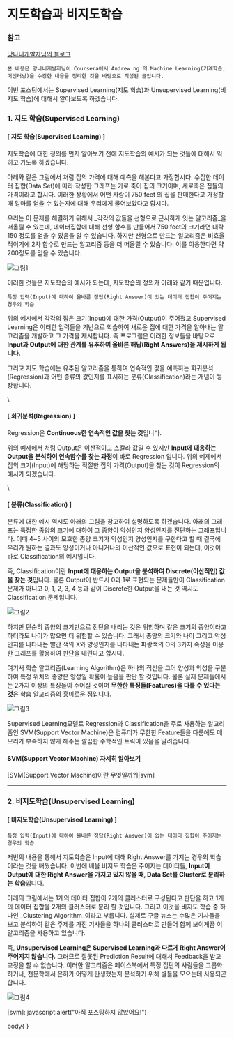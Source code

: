 # 지도학습과 비지도학습

### 참고

[망나니개발자님의 블로그](https://mangkyu.tistory.com/31?category=767742)

```
본 내용은 망나니개발자님이 Coursera에서 Andrew ng 의 Machine Learning(기계학습, 머신러닝)을 수강한 내용을 정리한 것을 바탕으로 작성된 글입니다. 
```

이번 포스팅에서는 Supervised Learning(지도 학습)과 Unsupervised Learning(비지도 학습)에 대해서 알아보도록 하겠습니다.

### 1. 지도 학습(Supervised Learning)

#### \[ 지도 학습(Supervised Learning) ]

지도학습에 대한 정의를 먼저 알아보기 전에 지도학습의 예시가 되는 것들에 대해서 익히고 가도록 하겠습니다.

아래와 같은 그림에서 처럼 집의 가격에 대해 예측을 해본다고 가정합시다. 수집한 데이터 집합(Data Set)에 따라 작성한 그래프는 가로 축이 집의 크기이며, 세로축은 집들의 가격이라고 합시다. 이러한 상황에서 어떤 사람이 750 feet 의 집을 판매한다고 가정할 때 얼마를 얻을 수 있는지에 대해 우리에게 물어보았다고 합시다.

우리는 이 문제를 해결하기 위해서 _각각의 값들을 선형으로 근사하게 잇는 알고리즘_을 떠올릴 수 있는데, 데이터집합에 대해 선형 함수를 만들어서 750 feet의 크기라면 대략 150 정도를 얻을 수 있음을 알 수 있습니다. 하지만 선형으로 만드는 알고리즘은 비효율적이기에 2차 함수로 만드는 알고리즘 등을 더 떠올릴 수 있습니다. 이를 이용한다면 약 200정도를 얻을 수 있습니다.

![그림1](https://t1.daumcdn.net/cfile/tistory/994375375A3767BA20)

이러한 것들은 지도학습의 예시가 되는데, 지도학습의 정의가 아래와 같기 때문입니다.

```
특정 입력(Input)에 대하여 올바른 정답(Right Answer)이 있는 데이터 집합이 주어지는 경우의 학습
```

위의 예시에서 각각의 집은 크기(Input)에 대한 가격(Output)이 주어졌고 Supervised Learning은 이러한 입력들을 기반으로 학습하여 새로운 집에 대한 가격을 알아내는 알고리즘을 개발하고 그 가격을 제시합니다. 즉 프로그램은 이러한 정보들을 바탕으로 **Input과 Output에 대한 관계를 유추하여 올바른 해답(Right Answers)을 제시하게 됩니다.**

그리고 지도 학습에는 유추된 알고리즘을 통하여 연속적인 값을 예측하는 회귀분석(Regression)과 어떤 종류의 값인지를 표시하는 분류(Classification)라는 개념이 등장합니다.

\


#### \[ 회귀분석(Regression) ]

Regression은 **Continuous한 연속적인 값을 찾는 것**입니다.

위의 예제에서 처럼 Output은 이산적이고 스칼라 값일 수 있지만 **Input에 대응하는 Output을 분석하여 연속함수를 찾는 과정**이 바로 Regression 입니다. 위의 예제에서 집의 크기(Input)에 해당하는 적절한 집의 가격(Output)을 찾는 것이 Regression의 예시가 되겠습니다.

\


#### \[ 분류(Classification) ]

분류에 대한 예시 역시도 아래의 그림을 참고하여 설명하도록 하겠습니다. 아래의 그래프는 특정한 종양의 크기에 대하여 그 종양이 악성인지 양성인지를 진단하는 그래프입니다. 이때 4\~5 사이의 모호한 종양 크기가 악성인지 양성인지를 구한다고 할 때 결국에 우리가 원하는 결과도 양성이거나 아니거나의 이산적인 값으로 표현이 되는데, 이것이 바로 Classification의 예시입니다.

즉, Classification이란 **Input에 대응하는 Output을 분석하여 Discrete(이산적인) 값을 찾는 것**입니다. 물론 Output이 반드시 0과 1로 표현되는 문제들만이 Classification 문제가 아니고 0, 1, 2, 3, 4 등과 같이 Discrete한 Output을 내는 것 역시도 Classification 문제입니다.

![그림2](https://t1.daumcdn.net/cfile/tistory/99C61B495A37739833)

하지만 단순히 종양의 크기만으로 진단을 내리는 것은 위험하며 같은 크기의 종양이라고 하더라도 나이가 많으면 더 위험할 수 있습니다. 그래서 종양의 크기와 나이 그리고 악성인지를 나타내는 빨간 색의 X와 양성인지를 나타내는 파랑색의 O의 3가지 속성을 이용한 그래프를 활용하여 판단을 내린다고 합시다.

여기서 학습 알고리즘(Learning Algorithm)은 하나의 직선을 그어 양성과 악성을 구분하여 특정 위치의 종양은 양성일 확률이 높음을 판단 할 것입니다. 물론 실제 문제들에서는 2가지 이상의 특징들이 주어질 것이며 **무한한 특징들(Features)을 다룰 수 있다는 것**은 학습 알고리즘의 흥미로운 점입니다.

![그림3](https://t1.daumcdn.net/cfile/tistory/99EBCC355A37773731)

Supervised Learning모델로 Regression과 Classification을 주로 사용하는 알고리즘인 SVM(Support Vector Machine)은 컴퓨터가 무한한 Feature들을 다룸에도 메모리가 부족하지 않게 해주는 깔끔한 수학적인 트릭이 있음을 알려줍니다.

#### SVM(Support Vector Machine) 자세히 알아보기

\[SVM(Support Vector Machine)이란 무엇일까?]\[svm]

***

### 2. 비지도학습(Unsupervised Learning)

#### \[ 비지도학습(Unsupervised Learning) ]

```
특정 입력(Input)에 대하여 올바른 정답(Right Answer)이 없는 데이터 집합이 주어지는 경우의 학습
```

저번의 내용을 통해서 지도학습은 Input에 대해 Right Answer를 가지는 경우의 학습이라는 것을 배웠습니다. 이번에 배울 비지도 학습은 주어지는 데이터들, **Input이 Output에 대한 Right Answer을 가지고 있지 않을 때, Data Set를 Cluster로 분리하는 학습**입니다.

아래의 그림에서는 1개의 데이터 집합이 2개의 클러스터로 구성된다고 판단을 하고 1개의 데이터 집합을 2개의 클러스터로 분리 할 것입니다. 그리고 이것을 비지도 학습 중 하나인 _Clustering Algorithm_이라고 부릅니다. 실제로 구글 뉴스는 수많은 기사들을 보고 분석하여 같은 주제를 가진 기사들을 하나의 클러스터로 만들어 함께 보이게끔 이 알고리즘을 사용하고 있습니다.

즉, **Unsupervised Learning은 Supervised Learning과 다르게 Right Answer이 주어지지 않습니다.** 그러므로 잘못된 Prediction Result에 대해서 Feedback을 받고 교정을 할 수 없습니다. 이러한 알고리즘은 페이스북에서 특정 집단의 사람들을 그룹화하거나, 천문학에서 은하가 어떻게 탄생했는지 분석하기 위해 별들을 모으는데 사용되곤 합니다.

![그림4](https://t1.daumcdn.net/cfile/tistory/99F828455A37C41F1A)

\[svm]: javascript:alert("아직 포스팅하지 않았어요!")

body{ }
